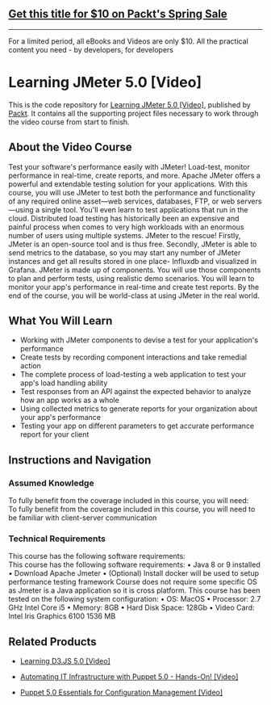 ## [Get this title for $10 on Packt's Spring Sale](https://www.packt.com/V11610?utm_source=github&utm_medium=packt-github-repo&utm_campaign=spring_10_dollar_2022)
-----
For a limited period, all eBooks and Videos are only $10. All the practical content you need \- by developers, for developers

# Learning JMeter 5.0 [Video]
This is the code repository for [Learning JMeter 5.0 [Video]](https://www.packtpub.com/web-development/learning-jmeter-50-video?utm_source=github&utm_medium=repository&utm_campaign=9781789532067), published by [Packt](https://www.packtpub.com/?utm_source=github). It contains all the supporting project files necessary to work through the video course from start to finish.
## About the Video Course
Test your software's performance easily with JMeter! Load-test, monitor performance in real-time, create reports, and more. Apache JMeter offers a powerful and extendable testing solution for your applications. With this course, you will use JMeter to test both the performance and functionality of any required online asset—web services, databases, FTP, or web servers—using a single tool.
You'll even learn to test applications that run in the cloud. Distributed load testing has historically been an expensive and painful process when comes to very high workloads with an enormous number of users using multiple systems. JMeter to the rescue! Firstly, JMeter is an open-source tool and is thus free. Secondly, JMeter is able to send metrics to the database, so you may start any number of JMeter instances and get all results stored in one place- Influxdb and visualized in Grafana. JMeter is made up of components. You will use those components to plan and perform tests, using realistic demo scenarios. You will learn to monitor your app's performance in real-time and create test reports.
By the end of the course, you will be world-class at using JMeter in the real world.

<H2>What You Will Learn</H2>
<DIV class=book-info-will-learn-text>
<UL>
<LI>Working with JMeter components to devise a test for your application's performance 
<LI>Create tests by recording component interactions and take remedial action 
<LI>The complete process of load-testing a web application to test your app's load handling ability 
<LI>Test responses from an API against the expected behavior to analyze how an app works as a whole 
<LI>Using collected metrics to generate reports for your organization about your app's performance 
<LI>Testing your app on different parameters to get accurate performance report for your client </LI></UL></DIV>

## Instructions and Navigation
### Assumed Knowledge
To fully benefit from the coverage included in this course, you will need:<br/>
To fully benefit from the coverage included in this course, you will need to be familiar with client-server communication

### Technical Requirements
This course has the following software requirements:<br/>
This course has the following software requirements:
•	Java 8 or 9 installed 
•	Download Apache Jmeter 
•	(Optional) Install docker
will be used to setup performance testing framework
Course does not require some specific OS as Jmeter is a Java application so it is cross platform.
This course has been tested on the following system configuration:
•	OS: MacOS
•	Processor: 2.7 GHz Intel Core i5
•	Memory: 8GB
•	Hard Disk Space: 128Gb
•	Video Card: Intel Iris Graphics 6100 1536 MB


## Related Products
* [Learning D3.JS 5.0 [Video]](https://www.packtpub.com/web-development/learning-d3js-50-video?utm_source=github&utm_medium=repository&utm_campaign=9781789346275)

* [Automating IT Infrastructure with Puppet 5.0 - Hands-On! [Video]](https://www.packtpub.com/virtualization-and-cloud/automating-it-infrastructure-puppet-50-hands-video?utm_source=github&utm_medium=repository&utm_campaign=9781789130348)

* [Puppet 5.0 Essentials for Configuration Management [Video]](https://www.packtpub.com/virtualization-and-cloud/puppet-50-essentials-configuration-management-video?utm_source=github&utm_medium=repository&utm_campaign=9781789137255)

